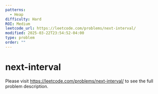 ```yaml
---
patterns:
  - Heap
difficulty: Hard
ROI: Medium
leetcode_url: https://leetcode.com/problems/next-interval/
modified: 2025-03-22T23:54:52-04:00
type: problem
order: ""
---
```


# next-interval

Please visit https://leetcode.com/problems/next-interval/ to see the full problem description.
